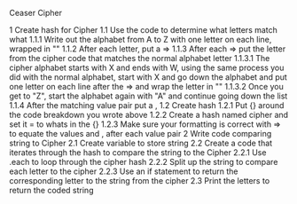 Ceaser Cipher

1 Create hash for Cipher
  1.1 Use the code to determine what letters match what
    1.1.1 Write out the alphabet from A to Z with one letter on each line, wrapped in ""
    1.1.2 After each letter, put a =>
    1.1.3 After each => put the letter from the cipher code that matches the normal alphabet letter
      1.1.3.1 The cipher alphabet starts with X and ends with W, using the same process you did with the normal alphabet, start with X and go down the alphabet and put one letter on each line after the => and wrap the letter in ""
      1.1.3.2 Once you get to "Z", start the alphabet again with "A" and continue going down the list
    1.1.4 After the matching value pair put a ,
  1.2 Create hash
    1.2.1 Put {} around the code breakdown you wrote above
    1.2.2 Create a hash named cipher and set it = to whats in the {}
    1.2.3 Make sure your formatting is correct with => to equate the values and , after each value pair
2 Write code comparing string to Cipher
  2.1 Create variable to store string
  2.2 Create a code that iterates through the hash to compare the string to the Cipher
    2.2.1 Use .each to loop through the cipher hash
    2.2.2 Split up the string to compare each letter to the cipher
    2.2.3 Use an if statement to return the corresponding letter to the string from the cipher
  2.3 Print the letters to return the coded string
